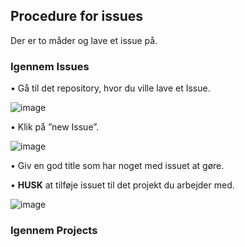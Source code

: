   ## Procedure for issues
  
  Der er to måder og lave et issue på.
  
  ### Igennem Issues
  
  •	Gå til det repository, hvor du ville lave et Issue.
  
  
  ![image](https://user-images.githubusercontent.com/71014091/118882597-a550d080-b8f4-11eb-866c-648223a1d8a6.png)
  

•	Klik på ”new Issue”.


![image](https://user-images.githubusercontent.com/71014091/118882638-b00b6580-b8f4-11eb-91c8-df6234797b00.png)


  •	Giv en god title som har noget med issuet at gøre.
  
  •	**HUSK** at tilføje issuet til det projekt du arbejder med.
  
  
  ![image](https://user-images.githubusercontent.com/71014091/118882705-bf8aae80-b8f4-11eb-90b9-a8da6380f324.png)

  
  
  ### Igennem Projects
